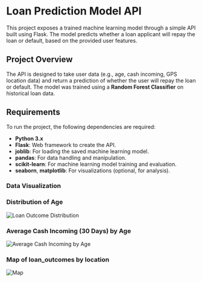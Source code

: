 # Loan Prediction Model API

This project exposes a trained machine learning model through a simple API built using Flask. The model predicts whether a loan applicant will repay the loan or default, based on the provided user features.

## Project Overview

The API is designed to take user data (e.g., age, cash incoming, GPS location data) and return a prediction of whether the user will repay the loan or default. The model was trained using a **Random Forest Classifier** on historical loan data.

## Requirements

To run the project, the following dependencies are required:

- **Python 3.x**
- **Flask**: Web framework to create the API.
- **joblib**: For loading the saved machine learning model.
- **pandas**: For data handling and manipulation.
- **scikit-learn**: For machine learning model training and evaluation.
- **seaborn**, **matplotlib**: For visualizations (optional, for analysis).



### Data Visualization

### Distribution of Age
![Loan Outcome Distribution](images/loan_outcome_distribution.png)

### Average Cash Incoming (30 Days) by Age

![Average Cash Incoming by Age](images/avg_cash_incoming_age.png)


### Map of loan_outcomes by location 
![Map](images/avg_cash_incoming_age.png)






